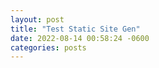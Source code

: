 ```yaml
---
layout: post
title: "Test Static Site Gen"
date: 2022-08-14 00:58:24 -0600
categories: posts
---
```


